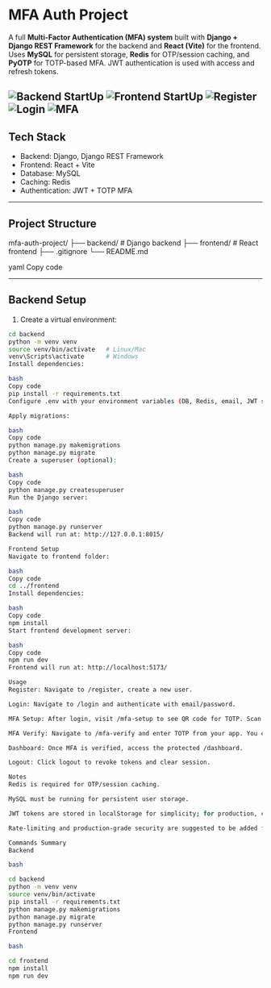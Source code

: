 # MFA Auth Project

A full **Multi-Factor Authentication (MFA) system** built with **Django + Django REST Framework** for the backend and **React (Vite)** for the frontend. Uses **MySQL** for persistent storage, **Redis** for OTP/session caching, and **PyOTP** for TOTP-based MFA. JWT authentication is used with access and refresh tokens.

![Backend StartUp](backend\screenshots\backend_startup.png)
![Frontend StartUp](backend\screenshots\frontend_startup.png)
![Register](backend\screenshots\register.png)
![Login](backend\screenshots\login.png)
![MFA](backend\screenshots\mfa.png)
---

## **Tech Stack**

- Backend: Django, Django REST Framework
- Frontend: React + Vite
- Database: MySQL
- Caching: Redis
- Authentication: JWT + TOTP MFA

---

## **Project Structure**

mfa-auth-project/
├── backend/ # Django backend
├── frontend/ # React frontend
├── .gitignore
└── README.md

yaml
Copy code

---

## **Backend Setup**

1. Create a virtual environment:

```bash
cd backend
python -m venv venv
source venv/bin/activate   # Linux/Mac
venv\Scripts\activate      # Windows
Install dependencies:

bash
Copy code
pip install -r requirements.txt
Configure .env with your environment variables (DB, Redis, email, JWT secrets).

Apply migrations:

bash
Copy code
python manage.py makemigrations
python manage.py migrate
Create a superuser (optional):

bash
Copy code
python manage.py createsuperuser
Run the Django server:

bash
Copy code
python manage.py runserver
Backend will run at: http://127.0.0.1:8015/

Frontend Setup
Navigate to frontend folder:

bash
Copy code
cd ../frontend
Install dependencies:

bash
Copy code
npm install
Start frontend development server:

bash
Copy code
npm run dev
Frontend will run at: http://localhost:5173/

Usage
Register: Navigate to /register, create a new user.

Login: Navigate to /login and authenticate with email/password.

MFA Setup: After login, visit /mfa-setup to see QR code for TOTP. Scan it using an authenticator app (e.g., Google Authenticator).

MFA Verify: Navigate to /mfa-verify and enter TOTP from your app. You can also request an OTP via email.

Dashboard: Once MFA is verified, access the protected /dashboard.

Logout: Click logout to revoke tokens and clear session.

Notes
Redis is required for OTP/session caching.

MySQL must be running for persistent user storage.

JWT tokens are stored in localStorage for simplicity; for production, consider httpOnly cookies.

Rate-limiting and production-grade security are suggested to be added for real deployment.

Commands Summary
Backend

bash

cd backend
python -m venv venv
source venv/bin/activate
pip install -r requirements.txt
python manage.py makemigrations
python manage.py migrate
python manage.py runserver
Frontend

bash

cd frontend
npm install
npm run dev